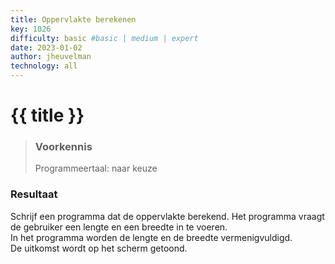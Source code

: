 ```yaml
---
title: Oppervlakte berekenen
key: 1026
difficulty: basic #basic | medium | expert
date: 2023-01-02
author: jheuvelman
technology: all
---
```




# {{ title }}

> ### Voorkennis
> Programmeertaal: naar keuze

### Resultaat
Schrijf een programma dat de oppervlakte berekend. Het programma vraagt de gebruiker een lengte en een breedte in te voeren.  
In het programma worden de lengte en de breedte vermenigvuldigd.  
De uitkomst wordt op het scherm getoond.
